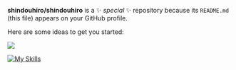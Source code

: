 


**shindouhiro/shindouhiro** is a ✨ _special_ ✨ repository because its `README.md` (this file) appears on your GitHub profile.

Here are some ideas to get you started:

![](https://github-readme-stats.vercel.app/api?username=shindouhiro)

[![My Skills](https://skillicons.dev/icons?i=js,react,vue,rails,php,neovim,html,css,nodejs,figma&theme=light)](https://skillicons.dev)
